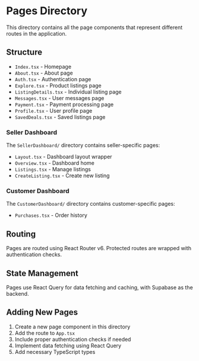# Pages Directory

This directory contains all the page components that represent different routes in the application.

## Structure

- `Index.tsx` - Homepage
- `About.tsx` - About page
- `Auth.tsx` - Authentication page
- `Explore.tsx` - Product listings page
- `ListingDetails.tsx` - Individual listing page
- `Messages.tsx` - User messages page
- `Payment.tsx` - Payment processing page
- `Profile.tsx` - User profile page
- `SavedDeals.tsx` - Saved listings page

### Seller Dashboard

The `SellerDashboard/` directory contains seller-specific pages:
- `Layout.tsx` - Dashboard layout wrapper
- `Overview.tsx` - Dashboard home
- `Listings.tsx` - Manage listings
- `CreateListing.tsx` - Create new listing

### Customer Dashboard

The `CustomerDashboard/` directory contains customer-specific pages:
- `Purchases.tsx` - Order history

## Routing

Pages are routed using React Router v6. Protected routes are wrapped with authentication checks.

## State Management

Pages use React Query for data fetching and caching, with Supabase as the backend.

## Adding New Pages

1. Create a new page component in this directory
2. Add the route to `App.tsx`
3. Include proper authentication checks if needed
4. Implement data fetching using React Query
5. Add necessary TypeScript types
